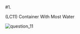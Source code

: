 #1. 


(LC11) Container With Most Water

![question_11](https://user-images.githubusercontent.com/19921971/52524653-5cb60180-2c6d-11e9-9189-67bc951a040c.jpg)

